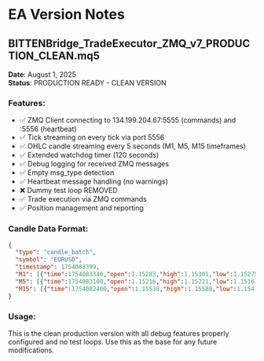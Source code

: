# EA Version Notes

## BITTENBridge_TradeExecutor_ZMQ_v7_PRODUCTION_CLEAN.mq5

**Date**: August 1, 2025  
**Status**: PRODUCTION READY - CLEAN VERSION

### Features:
- ✅ ZMQ Client connecting to 134.199.204.67:5555 (commands) and :5556 (heartbeat)
- ✅ Tick streaming on every tick via port 5556
- ✅ OHLC candle streaming every 5 seconds (M1, M5, M15 timeframes)
- ✅ Extended watchdog timer (120 seconds)
- ✅ Debug logging for received ZMQ messages
- ✅ Empty msg_type detection
- ✅ Heartbeat message handling (no warnings)
- ❌ Dummy test loop REMOVED
- ✅ Trade execution via ZMQ commands
- ✅ Position management and reporting

### Candle Data Format:
```json
{
  "type": "candle_batch",
  "symbol": "EURUSD",
  "timestamp": 1754083399,
  "M1": [{"time":1754083340,"open":1.15283,"high":1.15301,"low":1.15275,"close":1.1529,"volume":125},...],
  "M5": [{"time":1754083100,"open":1.15216,"high":1.15221,"low":1.15161,"close":1.15197,"volume":562},...],
  "M15": [{"time":1754082400,"open":1.15538,"high":1.15588,"low":1.15478,"close":1.15572,"volume":1827},...]
}
```

### Usage:
This is the clean production version with all debug features properly configured and no test loops. Use this as the base for any future modifications.